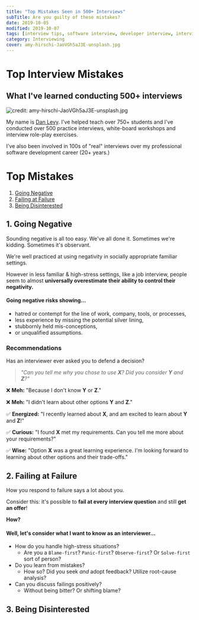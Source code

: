 ```yaml
---
title: "Top Mistakes Seen in 500+ Interviews"
subTitle: Are you guilty of these mistakes?
date: 2019-10-05
modified: 2019-10-07
tags: [interview tips, software interview, developer interview, interviews, interviewing]
category: Interviewing
cover: amy-hirschi-JaoVGh5aJ3E-unsplash.jpg
---
```


# Top Interview Mistakes
## What I've learned conducting 500+ interviews

![credit: amy-hirschi-JaoVGh5aJ3E-unsplash.jpg](amy-hirschi-JaoVGh5aJ3E-unsplash.jpg)

My name is [Dan Levy](/about/). I've helped teach over 750+ students and I've conducted over 500 practice interviews, white-board workshops and interview role-play exercises.

<!-- Some students endured 5-6 interview exercises with me. Some days I'd conduct 10+ interviews or exercises, varying 30-60 minute blocks. -->

I've also been involved in 100s of "real" interviews over my professional software development career (20+ years.)

# Top Mistakes

1. [Going Negative](#1-going-negative)
1. [Failing at Failure](#2-failing-at-failure)
1. [Being Disinterested](#3-being-disinterested)



## 1. Going Negative

Sounding negative is all too easy. We've all done it. Sometimes we're kidding. Sometimes it's observant.

We're well practiced at using negativity in socially appropriate familiar settings.

However in less familiar & high-stress settings, like a job interview, people seem to almost **universally overestimate their ability to control their negativity.** 

<!-- Especially when discussing your craft or hobbies. The sort of endeavour which you have dedicated countless hours developing your personal preferences & methods.
Combine this with the high-stakes stress during an interview and it becomes easier to see  -->

#### Going negative risks showing...

* hatred or contempt for the line of work, company, tools, or processes,
* less experience by missing the potential silver lining,
* stubbornly held mis-conceptions,
* or unqualified assumptions.

### Recommendations

Has an interviewer ever asked you to defend a decision?

> _"Can you tell me why you chose to use **X**? Did you consider **Y** and **Z**?"_

❌ **Meh:** "Because I don't know **Y** or **Z**."

❌ **Meh:** "I didn't learn about other options **Y** and **Z**."

✅ **Energized:** "I recently learned about **X**, and am excited to learn about **Y** and **Z**!"

✅ **Curious:** "I found **X** met my requirements. Can you tell me more about your requirements?"

✅ **Wise:** "Option **X** was a great learning experience. I'm looking forward to learning about other options and their trade-offs."



## 2. Failing at Failure

How you respond to failure says a lot about you.

Consider this: it's possible to **fail at every interview question** and still **get an offer**!

<!-- If a candidate shows a growth mindset and resilience to failure, I'd consider them a high-priority candidate. Furthermore, I'll circulate their resume with other hiring managers at my company. -->

**How?** 

#### Well, let's consider what I want to know as an interviewer...

* How do you handle high-stress situations? 
    * Are you a `Blame-first`? `Panic-first`? `Observe-first`? Or `Solve-first` sort of person?
* Do you learn from mistakes? 
    * How so? Did you seek _and_ adopt feedback? Utilize root-cause analysis?
* Can you discuss failings positively? 
    * Without being bitter? Or shifting blame?


## 3. Being Disinterested




